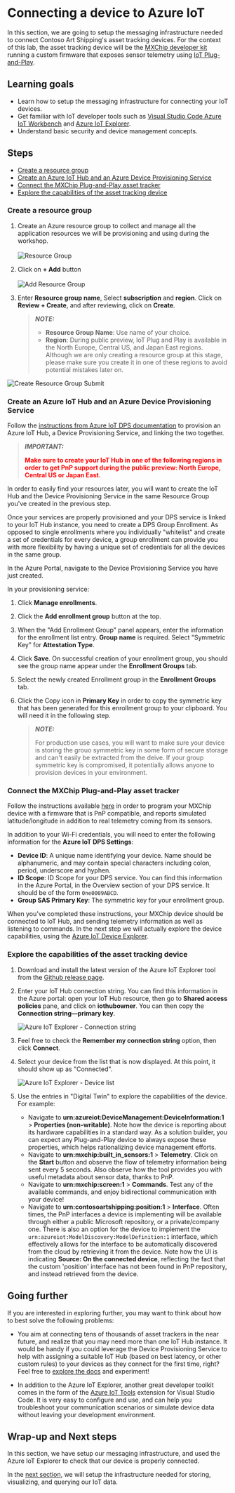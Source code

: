 # Connecting a device to Azure IoT <!-- omit in toc -->

In this section, we are going to setup the messaging infrastructure needed to connect Contoso Art Shipping's asset tracking devices. For the context of this lab, the asset tracking device will be the [MXChip developer kit](https://microsoft.github.io/azure-iot-developer-kit/) running a custom firmware that exposes sensor telemetry using [IoT Plug-and-Play](https://docs.microsoft.com/en-us/azure/iot-pnp/overview-iot-plug-and-play).

## Learning goals <!-- omit in toc -->

* Learn how to setup the messaging infrastructure for connecting your IoT devices.
* Get familiar with IoT developer tools such as [Visual Studio Code Azure IoT Workbench](https://marketplace.visualstudio.com/items?itemName=vsciot-vscode.vscode-iot-workbench) and [Azure IoT Explorer](https://github.com/Azure/azure-iot-explorer).
* Understand basic security and device management concepts.

## Steps <!-- omit in toc -->

* [Create a resource group](#create-a-resource-group)
* [Create an Azure IoT Hub and an Azure Device Provisioning Service](#create-an-azure-iot-hub-and-an-azure-device-provisioning-service)
* [Connect the MXChip Plug-and-Play asset tracker](#connect-the-mxchip-plug-and-play-asset-tracker)
* [Explore the capabilities of the asset tracking device](#explore-the-capabilities-of-the-asset-tracking-device)

### Create a resource group

1. Create an Azure resource group to collect and manage all the application resources we will be provisioning and using during the workshop.  
\
![Resource Group](assets/01_Create_Resource_Group.png)

1. Click on **+ Add** button  
\
![Add Resource Group](assets/02_Create_Resource_Group_Create.png)

1. Enter **Resource group name**,  Select **subscription** and **region**. Click on **Review + Create**, and after reviewing, click on **Create**.

    > **_NOTE:_**  
    >
    > * **Resource Group Name**: Use name of your choice.  
    > * **Region**: During public preview, IoT Plug and Play is available in the North Europe, Central US, and Japan East regions. Although we are only creating a resource group at this stage, please make sure you create it in one of these regions to avoid potential mistakes later on.

![Create Resource Group Submit](assets/03_Create_Resource_Group_Submit.png)

### Create an Azure IoT Hub and an Azure Device Provisioning Service

Follow the [instructions from Azure IoT DPS documentation](https://docs.microsoft.com/azure/iot-dps/quick-setup-auto-provision#create-a-new-instance-for-the-iot-hub-device-provisioning-service) to provision an Azure IoT Hub, a Device Provisioning Service, and linking the two together.

> **_IMPORTANT:_**  
>
>  <span style="color:red">**Make sure to create your IoT Hub in one of the following regions in order to get PnP support during the public preview: North Europe, Central US or Japan East.**</span>

In order to easily find your resources later, you will want to create the IoT Hub and the Device Provisioning Service in the same Resource Group you've created in the previous step.

Once your services are properly provisioned and your DPS service is linked to your IoT Hub instance, you need to create a DPS Group Enrollment. As opposed to single enrollments where you individually "whitelist" and create a set of credentials for every device, a group enrollment can provide you with more flexibility by having a unique set of credentials for all the devices in the same group.

In the Azure Portal, navigate to the Device Provisioning Service you have just created.

In your provisioning service:

1. Click **Manage enrollments**.
2. Click the **Add enrollment group** button at the top.
3. When the "Add Enrollment Group" panel appears, enter the information for the enrollment list entry. **Group name** is required. Select "Symmetric Key" for **Attestation Type**.
4. Click **Save**. On successful creation of your enrollment group, you should see the group name appear under the **Enrollment Groups** tab.
5. Select the newly created Enrollment group in the **Enrollment Groups** tab.
6. Click the Copy icon in **Primary Key** in order to copy the symmetric key that has been generated for this enrollment group to your clipboard. You will need it in the following step.

    > **_NOTE:_**  
    >
    > For production use cases, you will want to make sure your device is storing the grouo symmetric key in some form of secure storage and can't easily be extracted from the deive. If your group symmetric key is compromised, it potentially allows anyone to provision devices in your environment.

### Connect the MXChip Plug-and-Play asset tracker

Follow the instructions available [here](https://github.com/kartben/mxchip_pnp_asset_tracker) in order to program your MXChip device with a firmware that is PnP compatible, and reports simulated latitude/longitude in addition to real telemetry coming from its sensors.

In addition to your Wi-Fi credentials, you will need to enter the following information for the **Azure IoT DPS Settings**:

* **Device ID**: A unique name identifying your device. Name should be alphanumeric, and may contain special characters including colon, period, underscore and hyphen.
* **ID Scope**: ID Scope for your DPS service. You can find this information in the Azure Portal, in the Overview section of your DPS service. It should be of the form `0ne0009ABCD`.
* **Group SAS Primary Key**: The symmetric key for your enrollment group.

When you've completed these instructions, your MXChip device should be connected to IoT Hub, and sending telemetry information as well as listening to commands. In the next step we will actually explore the device capabilities, using the [Azure IoT Device Explorer](https://github.com/Azure/azure-iot-explorer).

### Explore the capabilities of the asset tracking device

1. Download and install the latest version of the Azure IoT Explorer tool from the [Github release page](https://github.com/Azure/azure-iot-explorer/releases/latest).

2. Enter your IoT Hub connection string. You can find this information in the Azure portal: open your IoT Hub resource, then go to **Shared access policies** pane, and click on **iothubowner**. You can then copy the **Connection string—primary key**.
  
    ![Azure IoT Explorer - Connection string](assets/iot-hub-explorer-connection-string.png)

3. Feel free to check the **Remember my connection string** option, then click **Connect**.

4. Select your device from the list that is now displayed. At this point, it should show up as "Connected".

    ![Azure IoT Explorer - Device list](assets/explorer-device-list.png)

5. Use the entries in "Digital Twin" to explore the capabilities of the device. For example:

    * Navigate to **urn:azureiot:DeviceManagement:DeviceInformation:1** > **Properties (non-writable)**. Note how the device is reporting about its hardware capabilities in a standard way. As a solution builder, you can expect any Plug-and-Play device to always expose these properties, which helps rationalizing device management efforts.
    * Navigate to **urn:mxchip:built_in_sensors:1** > **Telemetry**. Click on the **Start** button and observe the flow of telemetry information being sent every 5 seconds. Also observe how the tool provides you with useful metadata about sensor data, thanks to PnP.
    * Navigate to **urn:mxchip:screen:1** > **Commands**. Test any of the available commands, and enjoy  bidirectional communication with your device!
    * Navigate to **urn:contosoartshipping:position:1** > **Interface**. Often times, the PnP interfaces a device is implementing will be available through either a public Microsoft repository, or a private/company one. There is also an option for the device to implement the `urn:azureiot:ModelDiscovery:ModelDefinition:1` interface, which effectively allows for the interface to be automatically discovered from the cloud by retrieving it from the device. Note how the UI is indicating **Source: On the connected device**, reflecting the fact that the custom 'position' interface has not been found in PnP repository, and instead retrieved from the device.

## Going further <!-- omit in toc -->

If you are interested in exploring further, you may want to think about how to best solve the following problems:

* You aim at connecting tens of thousands of asset trackers in the near future, and realize that you may need more than one IoT Hub instance. It would be handy if you could leverage the Device Provisioning Service to help with assigning a suitable IoT Hub (based on best latency, or other custom rules) to your devices as they connect for the first time, right? Feel free to [explore the docs](https://docs.microsoft.com/en-us/azure/iot-dps/tutorial-set-up-cloud#set-the-allocation-policy-on-the-device-provisioning-service) and experiment!

* In addition to the Azure IoT Explorer, another great developer toolkit comes in the form of the [Azure IoT Tools](https://marketplace.visualstudio.com/items?itemName=vsciot-vscode.azure-iot-tools) extension for Visual Studio Code. It is very easy to configure and use, and can help you troubleshoot your communication scenarios or simulate device data without leaving your development environment.

## Wrap-up and Next steps <!-- omit in toc -->

In this section, we have setup our messaging infrastructure, and used the Azure IoT Explorer to check that our device is properly connected.

In the [next section](../step-step-002-setting-up-data-pipeline), we will setup the infrastructure needed for storing, visualizing, and querying our IoT data.
